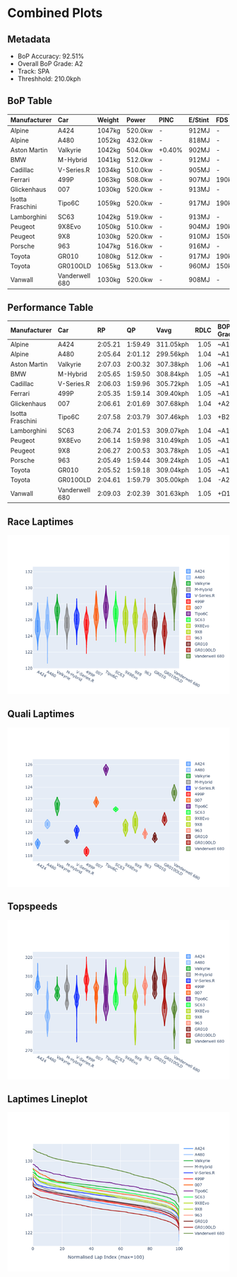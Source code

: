 # Combined Plots

## Metadata

- BoP Accuracy: 92.51%
- Overall BoP Grade: A2
- Track: SPA
- Threshhold: 210.0kph

## BoP Table
| Manufacturer     | Car            | Weight   | Power   | PINC   | E/Stint   | FDS    |
|:-----------------|:---------------|:---------|:--------|:-------|:----------|:-------|
| Alpine           | A424           | 1047kg   | 520.0kw | -      | 912MJ     | -      |
| Alpine           | A480           | 1052kg   | 432.0kw | -      | 818MJ     | -      |
| Aston Martin     | Valkyrie       | 1042kg   | 504.0kw | +0.40% | 902MJ     | -      |
| BMW              | M-Hybrid       | 1041kg   | 512.0kw | -      | 912MJ     | -      |
| Cadillac         | V-Series.R     | 1034kg   | 510.0kw | -      | 905MJ     | -      |
| Ferrari          | 499P           | 1063kg   | 508.0kw | -      | 907MJ     | 190kph |
| Glickenhaus      | 007            | 1030kg   | 520.0kw | -      | 913MJ     | -      |
| Isotta Fraschini | Tipo6C         | 1059kg   | 520.0kw | -      | 917MJ     | 190kph |
| Lamborghini      | SC63           | 1042kg   | 519.0kw | -      | 913MJ     | -      |
| Peugeot          | 9X8Evo         | 1050kg   | 510.0kw | -      | 904MJ     | 190kph |
| Peugeot          | 9X8            | 1030kg   | 520.0kw | -      | 910MJ     | 150kph |
| Porsche          | 963            | 1047kg   | 516.0kw | -      | 916MJ     | -      |
| Toyota           | GR010          | 1080kg   | 512.0kw | -      | 917MJ     | 190kph |
| Toyota           | GR010OLD       | 1065kg   | 513.0kw | -      | 960MJ     | 150kph |
| Vanwall          | Vanderwell 680 | 1030kg   | 520.0kw | -      | 908MJ     | -      |

## Performance Table
| Manufacturer     | Car            | RP      | QP      | Vavg      |   RDLC | BOP-Grade   | Match   |
|:-----------------|:---------------|:--------|:--------|:----------|-------:|:------------|:--------|
| Alpine           | A424           | 2:05.21 | 1:59.49 | 311.05kph |   1.05 | ~A1         | 98.70%  |
| Alpine           | A480           | 2:05.64 | 2:01.12 | 299.56kph |   1.04 | ~A1         | 99.44%  |
| Aston Martin     | Valkyrie       | 2:07.03 | 2:00.32 | 307.38kph |   1.06 | ~A1         | 97.49%  |
| BMW              | M-Hybrid       | 2:05.65 | 1:59.50 | 308.84kph |   1.05 | ~A1         | 99.53%  |
| Cadillac         | V-Series.R     | 2:06.03 | 1:59.96 | 305.72kph |   1.05 | ~A1         | 100.00% |
| Ferrari          | 499P           | 2:05.35 | 1:59.14 | 309.40kph |   1.05 | ~A1         | 98.72%  |
| Glickenhaus      | 007            | 2:06.61 | 2:01.69 | 307.68kph |   1.04 | +A2         | 93.25%  |
| Isotta Fraschini | Tipo6C         | 2:07.58 | 2:03.79 | 307.46kph |   1.03 | +B2         | 80.60%  |
| Lamborghini      | SC63           | 2:06.74 | 2:01.53 | 309.07kph |   1.04 | ~A1         | 97.35%  |
| Peugeot          | 9X8Evo         | 2:06.14 | 1:59.98 | 310.49kph |   1.05 | ~A1         | 99.33%  |
| Peugeot          | 9X8            | 2:06.27 | 2:00.53 | 303.78kph |   1.05 | ~A1         | 99.96%  |
| Porsche          | 963            | 2:05.49 | 1:59.44 | 309.24kph |   1.05 | ~A1         | 99.72%  |
| Toyota           | GR010          | 2:05.52 | 1:59.18 | 309.04kph |   1.05 | ~A1         | 99.38%  |
| Toyota           | GR010OLD       | 2:04.61 | 1:59.79 | 305.00kph |   1.04 | -A2         | 93.67%  |
| Vanwall          | Vanderwell 680 | 2:09.03 | 2:02.39 | 301.63kph |   1.05 | +Ω1         | 30.51%  |

## Race Laptimes
![Race Laptimes](images/race_violin.png)

## Quali Laptimes
![Quali Laptimes](images/quali_violin.png)

## Topspeeds
![Topspeeds](images/topspeed_violin.png)

## Laptimes Lineplot
![Laptimes Lineplot](images/laptime_line.png)


